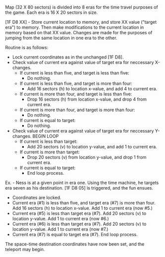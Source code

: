 Map (32 X 80 sectors) is divided into 8 eras for the time travel purposes of the game.
Each era is 16 X 20 sectors in size.

[1F D8 XX] - Store current location to memory, and store XX value ("target era") to memory.  Then make modifications to the current location in memory based on that XX value.  Changes are made for the purposes of jumping from the same location in one era to the other.

Routine is as follows:

- Lock current coordinates as in the unchanged [1F D8].
- Check value of current era against value of target era for neccessary X-changes.
    - If current is less than five, and target is less than five:
        - Do nothing.
    - If current is less than five, and target is more than four:
        - Add 16 sectors (h) to location x-value, and add 4 to current era.
    - If current is more than four, and target is less than five:
        - Drop 16 sectors (h) from location x-value, and drop 4 from current era.
    - If current is more than four, and target is more than four:
        - Do nothing.
    - If current is equal to target:
        - Do nothing.
- Check value of current era against value of target era for neccessary Y-changes.
  BEGIN LOOP
    - If current is less than target:
        - Add 20 sectors (v) to location y-value, and add 1 to current era.
    - If current is more than target:
        - Drop 20 sectors (v) from location y-value, and drop 1 from current era.
    - If current is equal to target:
        - End loop process.

Ex. - Ness is at a given point in era one.  Using the time machine, he targets era seven as his destination.  [1F D8 05] is triggered, and the fun ensues.

- Coordinates are locked.
- Current era (#1) is less than five, and target era (#7) is more than four.  Add 16 sectors (h) to location x-value.  Add 1 to current era (now #5.)
- Current era (#5) is less than target era (#7).  Add 20 sectors (v) to location y-value.  Add 1 to current era (now #6.)
- Current era (#6) is less than target era (#7).  Add 20 sectors (v) to location y-value.  Add 1 to current era (now #7.)
- Current era (#7) is equal to target era (#7).  End loop process.

The space-time destination coordinates have now been set, and the teleport may begin.